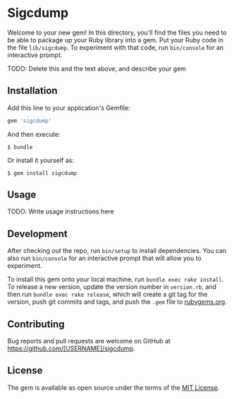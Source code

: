 # Sigcdump

Welcome to your new gem! In this directory, you'll find the files you need to be able to package up your Ruby library into a gem. Put your Ruby code in the file `lib/sigcdump`. To experiment with that code, run `bin/console` for an interactive prompt.

TODO: Delete this and the text above, and describe your gem

## Installation

Add this line to your application's Gemfile:

```ruby
gem 'sigcdump'
```

And then execute:

    $ bundle

Or install it yourself as:

    $ gem install sigcdump

## Usage

TODO: Write usage instructions here

## Development

After checking out the repo, run `bin/setup` to install dependencies. You can also run `bin/console` for an interactive prompt that will allow you to experiment.

To install this gem onto your local machine, run `bundle exec rake install`. To release a new version, update the version number in `version.rb`, and then run `bundle exec rake release`, which will create a git tag for the version, push git commits and tags, and push the `.gem` file to [rubygems.org](https://rubygems.org).

## Contributing

Bug reports and pull requests are welcome on GitHub at https://github.com/[USERNAME]/sigcdump.

## License

The gem is available as open source under the terms of the [MIT License](https://opensource.org/licenses/MIT).
